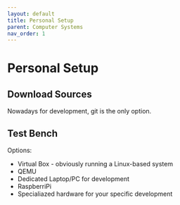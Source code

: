 ```yaml
---
layout: default
title: Personal Setup
parent: Computer Systems
nav_order: 1
---
```


# Personal Setup

## Download Sources

Nowadays for development, git is the only option.

## Test Bench

Options:

* Virtual Box - obviously running a Linux-based system
* QEMU
* Dedicated Laptop/PC for development
* RaspberriPi
* Specialiazed hardware for your specific development
